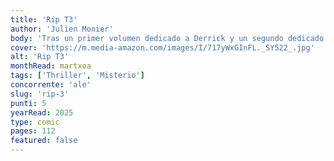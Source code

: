 ```yaml
---
title: 'Rip T3'
author: 'Julien Monier'
body: 'Tras un primer volumen dedicado a Derrick y un segundo dedicado a Maurice, nos sumergimos en la sórdida vida de Ahmed, un joven policía especializado en el estudio de los insectos. Inmerso en un caso criminal que le supera, pero decidido a probarse, Ahmed bien puede acabar en el lugar indicado... en el momento inoportuno. RIP es un cómic sobre una profesión imaginaria de recuperadores de objetos valiosos de entre los muertos. '
cover: 'https://m.media-amazon.com/images/I/717yWxGInFL._SY522_.jpg'
alt: 'Rip T3'
monthRead: martxoa
tags: ['Thriller', 'Misterio']
concorrente: 'ale'
slug: 'rip-3'
punti: 5
yearRead: 2025
type: comic
pages: 112
featured: false
---
```

